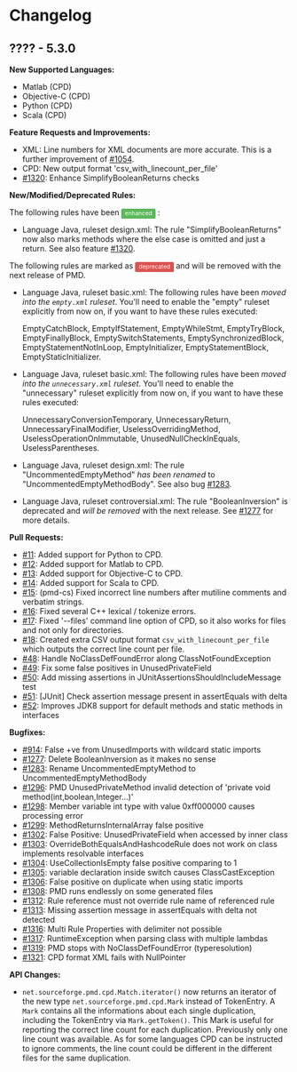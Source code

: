 # Changelog

## ???? - 5.3.0

**New Supported Languages:**

* Matlab (CPD)
* Objective-C (CPD)
* Python (CPD)
* Scala (CPD)

**Feature Requests and Improvements:**

*   XML: Line numbers for XML documents are more accurate. This is a further improvement of [#1054](https://sourceforge.net/p/pmd/bugs/1054/).
*   CPD: New output format 'csv_with_linecount_per_file'
*   [#1320](https://sourceforge.net/p/pmd/bugs/1320/): Enhance SimplifyBooleanReturns checks

**New/Modified/Deprecated Rules:**

The following rules have been
<span style="border-radius: 0.25em; color: #fff; padding: 0.2em 0.6em 0.3em; display: inline; background-color: #5CB85C; font-size: 75%;">enhanced</span>
:

*   Language Java, ruleset design.xml: The rule "SimplifyBooleanReturns" now also marks methods where the else case is omitted and just a return.
    See also feature [#1320](https://sourceforge.net/p/pmd/bugs/1320/).

The following rules are marked as
<span style="border-radius: 0.25em; color: #fff; padding: 0.2em 0.6em 0.3em; display: inline; background-color: #d9534f; font-size: 75%;">deprecated</span>
and will be removed with the next release of PMD.

*   Language Java, ruleset basic.xml: The following rules have been *moved into the `empty.xml` ruleset*. You'll need
    to enable the "empty" ruleset explicitly from now on, if you want to have these rules executed:

    EmptyCatchBlock, EmptyIfStatement, EmptyWhileStmt, EmptyTryBlock, EmptyFinallyBlock, EmptySwitchStatements,
    EmptySynchronizedBlock, EmptyStatementNotInLoop, EmptyInitializer, EmptyStatementBlock, EmptyStaticInitializer.

*   Language Java, ruleset basic.xml: The following rules have been *moved into the `unnecessary.xml` ruleset*. You'll need
    to enable the "unnecessary" ruleset explicitly from now on, if you want to have these rules executed:

    UnnecessaryConversionTemporary, UnnecessaryReturn, UnnecessaryFinalModifier, UselessOverridingMethod,
    UselessOperationOnImmutable, UnusedNullCheckInEquals, UselessParentheses.

*   Language Java, ruleset design.xml: The rule "UncommentedEmptyMethod" *has been renamed* to "UncommentedEmptyMethodBody".
    See also bug [#1283](https://sourceforge.net/p/pmd/bugs/1283/).

*   Language Java, ruleset controversial.xml: The rule "BooleanInversion" is deprecated and *will be removed* with
    the next release. See [#1277](https://sourceforge.net/p/pmd/bugs/1277/) for more details.

**Pull Requests:**

* [#11](https://github.com/adangel/pmd/pull/11): Added support for Python to CPD.
* [#12](https://github.com/adangel/pmd/pull/12): Added support for Matlab to CPD.
* [#13](https://github.com/adangel/pmd/pull/13): Added support for Objective-C to CPD.
* [#14](https://github.com/adangel/pmd/pull/14): Added support for Scala to CPD.
* [#15](https://github.com/adangel/pmd/pull/15): (pmd-cs) Fixed incorrect line numbers after mutiline comments and verbatim strings.
* [#16](https://github.com/adangel/pmd/pull/16): Fixed several C++ lexical / tokenize errors.
* [#17](https://github.com/adangel/pmd/pull/17): Fixed '--files' command line option of CPD, so it also works for files and not only for directories.
* [#18](https://github.com/adangel/pmd/pull/18): Created extra CSV output format `csv_with_linecount_per_file` which outputs the correct line count per file.
* [#48](https://github.com/pmd/pmd/pull/48): Handle NoClassDefFoundError along ClassNotFoundException
* [#49](https://github.com/pmd/pmd/pull/49): Fix some false positives in UnusedPrivateField
* [#50](https://github.com/pmd/pmd/pull/50): Add missing assertions in JUnitAssertionsShouldIncludeMessage test
* [#51](https://github.com/pmd/pmd/pull/51): [JUnit] Check assertion message present in assertEquals with delta
* [#52](https://github.com/pmd/pmd/pull/52): Improves JDK8 support for default methods and static methods in interfaces

**Bugfixes:**

* [#914](https://sourceforge.net/p/pmd/bugs/914/): False +ve from UnusedImports with wildcard static imports
* [#1277](https://sourceforge.net/p/pmd/bugs/1277/): Delete BooleanInversion as it makes no sense
* [#1283](https://sourceforge.net/p/pmd/bugs/1283/): Rename UncommentedEmptyMethod to UncommentedEmptyMethodBody
* [#1296](https://sourceforge.net/p/pmd/bugs/1296/): PMD UnusedPrivateMethod invalid detection of 'private void method(int,boolean,Integer...)'
* [#1298](https://sourceforge.net/p/pmd/bugs/1298/): Member variable int type with value 0xff000000 causes processing error
* [#1299](https://sourceforge.net/p/pmd/bugs/1299/): MethodReturnsInternalArray false positive
* [#1302](https://sourceforge.net/p/pmd/bugs/1302/): False Positive: UnusedPrivateField when accessed by inner class
* [#1303](https://sourceforge.net/p/pmd/bugs/1303/): OverrideBothEqualsAndHashcodeRule does not work on class implements resolvable interfaces
* [#1304](https://sourceforge.net/p/pmd/bugs/1304/): UseCollectionIsEmpty false positive comparing to 1
* [#1305](https://sourceforge.net/p/pmd/bugs/1305/): variable declaration inside switch causes ClassCastException
* [#1306](https://sourceforge.net/p/pmd/bugs/1306/): False positive on duplicate when using static imports
* [#1308](https://sourceforge.net/p/pmd/bugs/1308/): PMD runs endlessly on some generated files
* [#1312](https://sourceforge.net/p/pmd/bugs/1312/): Rule reference must not override rule name of referenced rule
* [#1313](https://sourceforge.net/p/pmd/bugs/1313/): Missing assertion message in assertEquals with delta not detected
* [#1316](https://sourceforge.net/p/pmd/bugs/1316/): Multi Rule Properties with delimiter not possible
* [#1317](https://sourceforge.net/p/pmd/bugs/1317/): RuntimeException when parsing class with multiple lambdas
* [#1319](https://sourceforge.net/p/pmd/bugs/1319/): PMD stops with NoClassDefFoundError (typeresolution)
* [#1321](https://sourceforge.net/p/pmd/bugs/1321/): CPD format XML fails with NullPointer

**API Changes:**

*   `net.sourceforge.pmd.cpd.Match.iterator()` now returns an iterator of the new type `net.sourceforge.pmd.cpd.Mark` instead
    of TokenEntry. A `Mark` contains all the informations about each single duplication, including the TokenEntry via `Mark.getToken()`.
    This Mark is useful for reporting the correct line count for each duplication. Previously only one line count was available.
    As for some languages CPD can be instructed to ignore comments, the line count could be different in the different files
    for the same duplication.
